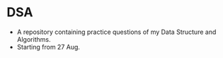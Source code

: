 # DSA
* A repository containing practice questions of my Data Structure and Algorithms.
* Starting from 27 Aug.
